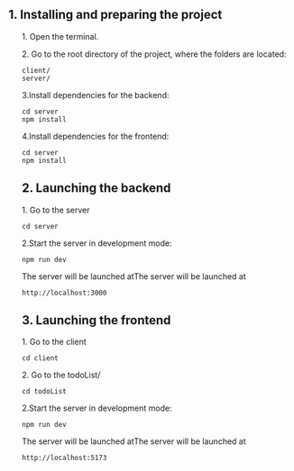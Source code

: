 <h2> 1. Installing and preparing the project</h2>
<ul>
  <p>1. Open the terminal.</p>
  <p>2. Go to the root directory of the project, where the folders are located:</p>
  
    client/
    server/
  <p>3.Install dependencies for the backend:</p>
    
    cd server
    npm install
  <p>4.Install dependencies for the frontend:</p>
    
    cd server
    npm install

<h2> 2. Launching the backend</h2>
  <p>1. Go to the server</p>
    
    cd server
 
  <p>2.Start the server in development mode:</p>
    
    npm run dev
  <p>The server will be launched atThe server will be launched at</p>
    
    http://localhost:3000    
<h2> 3. Launching the frontend</h2>
  <p>1. Go to the client</p>
    
    cd client


  <p>2. Go to the todoList/ </p>
    
    cd todoList
  <p>2.Start the server in development mode:</p>
    
    npm run dev
  
  <p>The server will be launched atThe server will be launched at</p>

    http://localhost:5173    



